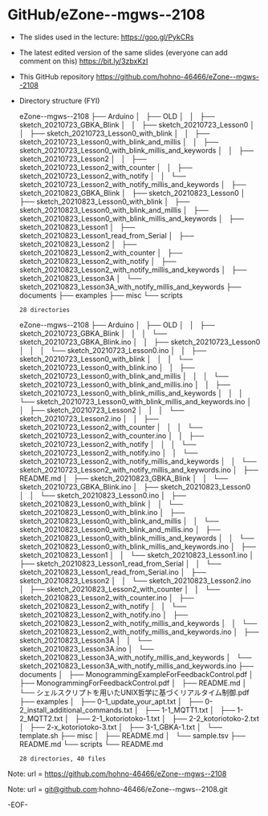 # GitHub/eZone--mgws--2108


* The slides used in the lecture:
  https://goo.gl/PykCRs

* The latest edited version of the same slides (everyone can add comment on this)
  https://bit.ly/3zbxKzI

* This GitHub repository
  https://github.com/hohno-46466/eZone--mgws--2108

* Directory structure (FYI)

     
     eZone--mgws--2108
      ├── Arduino
      │   ├── OLD
      │   │   ├── sketch_20210723_GBKA_Blink
      │   │   ├── sketch_20210723_Lesson0
      │   │   ├── sketch_20210723_Lesson0_with_blink
      │   │   ├── sketch_20210723_Lesson0_with_blink_and_millis
      │   │   ├── sketch_20210723_Lesson0_with_blink_millis_and_keywords
      │   │   ├── sketch_20210723_Lesson2
      │   │   ├── sketch_20210723_Lesson2_with_counter
      │   │   ├── sketch_20210723_Lesson2_with_notify
      │   │   └── sketch_20210723_Lesson2_with_notify_millis_and_keywords
      │   ├── sketch_20210823_GBKA_Blink
      │   ├── sketch_20210823_Lesson0
      │   ├── sketch_20210823_Lesson0_with_blink
      │   ├── sketch_20210823_Lesson0_with_blink_and_millis
      │   ├── sketch_20210823_Lesson0_with_blink_millis_and_keywords
      │   ├── sketch_20210823_Lesson1
      │   ├── sketch_20210823_Lesson1_read_from_Serial
      │   ├── sketch_20210823_Lesson2
      │   ├── sketch_20210823_Lesson2_with_counter
      │   ├── sketch_20210823_Lesson2_with_notify
      │   ├── sketch_20210823_Lesson2_with_notify_millis_and_keywords
      │   ├── sketch_20210823_Lesson3A
      │   └── sketch_20210823_Lesson3A_with_notify_millis_and_keywords
      ├── documents
      ├── examples
      ├── misc
      └── scripts
      
      28 directories

     
     eZone--mgws--2108
      ├── Arduino
      │   ├── OLD
      │   │   ├── sketch_20210723_GBKA_Blink
      │   │   │   └── sketch_20210723_GBKA_Blink.ino
      │   │   ├── sketch_20210723_Lesson0
      │   │   │   └── sketch_20210723_Lesson0.ino
      │   │   ├── sketch_20210723_Lesson0_with_blink
      │   │   │   └── sketch_20210723_Lesson0_with_blink.ino
      │   │   ├── sketch_20210723_Lesson0_with_blink_and_millis
      │   │   │   └── sketch_20210723_Lesson0_with_blink_and_millis.ino
      │   │   ├── sketch_20210723_Lesson0_with_blink_millis_and_keywords
      │   │   │   └── sketch_20210723_Lesson0_with_blink_millis_and_keywords.ino
      │   │   ├── sketch_20210723_Lesson2
      │   │   │   └── sketch_20210723_Lesson2.ino
      │   │   ├── sketch_20210723_Lesson2_with_counter
      │   │   │   └── sketch_20210723_Lesson2_with_counter.ino
      │   │   ├── sketch_20210723_Lesson2_with_notify
      │   │   │   └── sketch_20210723_Lesson2_with_notify.ino
      │   │   └── sketch_20210723_Lesson2_with_notify_millis_and_keywords
      │   │       └── sketch_20210723_Lesson2_with_notify_millis_and_keywords.ino
      │   ├── README.md
      │   ├── sketch_20210823_GBKA_Blink
      │   │   └── sketch_20210723_GBKA_Blink.ino
      │   ├── sketch_20210823_Lesson0
      │   │   └── sketch_20210823_Lesson0.ino
      │   ├── sketch_20210823_Lesson0_with_blink
      │   │   └── sketch_20210823_Lesson0_with_blink.ino
      │   ├── sketch_20210823_Lesson0_with_blink_and_millis
      │   │   └── sketch_20210823_Lesson0_with_blink_and_millis.ino
      │   ├── sketch_20210823_Lesson0_with_blink_millis_and_keywords
      │   │   └── sketch_20210823_Lesson0_with_blink_millis_and_keywords.ino
      │   ├── sketch_20210823_Lesson1
      │   │   └── sketch_20210823_Lesson1.ino
      │   ├── sketch_20210823_Lesson1_read_from_Serial
      │   │   └── sketch_20210823_Lesson1_read_from_Serial.ino
      │   ├── sketch_20210823_Lesson2
      │   │   └── sketch_20210823_Lesson2.ino
      │   ├── sketch_20210823_Lesson2_with_counter
      │   │   └── sketch_20210823_Lesson2_with_counter.ino
      │   ├── sketch_20210823_Lesson2_with_notify
      │   │   └── sketch_20210823_Lesson2_with_notify.ino
      │   ├── sketch_20210823_Lesson2_with_notify_millis_and_keywords
      │   │   └── sketch_20210823_Lesson2_with_notify_millis_and_keywords.ino
      │   ├── sketch_20210823_Lesson3A
      │   │   └── sketch_20210823_Lesson3A.ino
      │   └── sketch_20210823_Lesson3A_with_notify_millis_and_keywords
      │       └── sketch_20210823_Lesson3A_with_notify_millis_and_keywords.ino
      ├── documents
      │   ├── MonogrammingExampleForFeedbackControl.pdf
      │   ├── MonogrammingForFeedbackControl.pdf
      │   ├── README.md
      │   └── シェルスクリプトを用いたUNIX哲学に基づくリアルタイム制御.pdf
      ├── examples
      │   ├── 0-1_update_your_apt.txt
      │   ├── 0-2_install_additional_commands.txt
      │   ├── 1-1_MQTT1.txt
      │   ├── 1-2_MQTT2.txt
      │   ├── 2-1_kotoriotoko-1.txt
      │   ├── 2-2_kotoriotoko-2.txt
      │   ├── 2-x_kotoriotoko-3.txt
      │   ├── 3-1_GBKA-1.txt
      │   └── template.sh
      ├── misc
      │   ├── README.md
      │   └── sample.tsv
      ├── README.md
      └── scripts
          └── README.md
       
      28 directories, 40 files
      

Note: 	url = https://github.com/hohno-46466/eZone--mgws--2108

Note:   url = git@github.com:hohno-46466/eZone--mgws--2108.git

-EOF-
